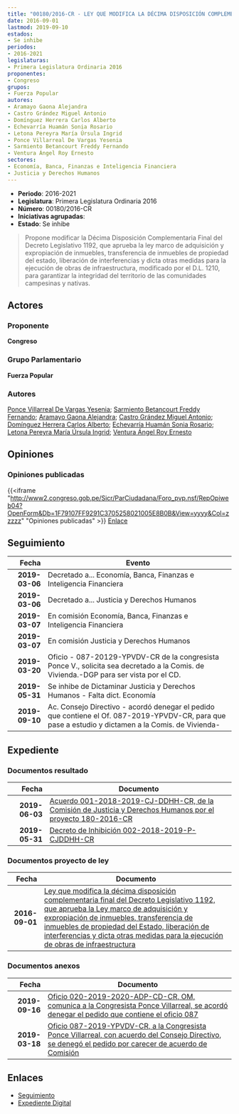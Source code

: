 ```yaml
---
title: "00180/2016-CR - LEY QUE MODIFICA LA DÉCIMA DISPOSICIÓN COMPLEMENTARIA FINAL DEL D.L. 1192, QUE APRUEBA LA LEY MARCO DE ADQUISICIÓN Y EXPROPIACIÓN DE INMUEBLES, TRANSFERENCIA DE INMUEBLES DE PROPIEDAD DEL ESTADO, LIBERACIÓN DE INTERFERENCIAS Y DICTA OTRAS MEDIDAS PARA LA EJECUCIÓN DE OBRAS DE INFRAESTRUCTURA"
date: 2016-09-01
lastmod: 2019-09-10
estados:
- Se inhibe
periodos:
- 2016-2021
legislaturas:
- Primera Legislatura Ordinaria 2016
proponentes:
- Congreso
grupos:
- Fuerza Popular
autores:
- Aramayo Gaona Alejandra
- Castro Grández Miguel Antonio
- Domínguez Herrera Carlos Alberto
- Echevarría Huamán Sonia Rosario
- Letona Pereyra María Úrsula Ingrid
- Ponce Villarreal De Vargas Yesenia
- Sarmiento Betancourt Freddy Fernando
- Ventura Ángel Roy Ernesto
sectores:
- Economía, Banca, Finanzas e Inteligencia Financiera
- Justicia y Derechos Humanos
---
```

- **Periodo**: 2016-2021
- **Legislatura**: Primera Legislatura Ordinaria 2016
- **Número**: 00180/2016-CR
- **Iniciativas agrupadas**: 
- **Estado**: Se inhibe

> Propone modificar la Décima Disposición Complementaria Final del Decreto Legislativo 1192, que aprueba la ley marco de adquisición y expropiación de inmuebles, transferencia de inmuebles de propiedad del estado, liberación de interferencias y dicta otras medidas para la ejecución de obras de infraestructura, modificado por el D.L. 1210, para garantizar la integridad del territorio de las comunidades campesinas y nativas.


## Actores

### Proponente

**Congreso**

### Grupo Parlamentario

**Fuerza Popular**

### Autores

[Ponce Villarreal De Vargas Yesenia](mailto:mailto:yponce@congreso.gob.pe); [Sarmiento Betancourt Freddy Fernando](mailto:mailto:fsarmiento@congreso.gob.pe); [Aramayo Gaona Alejandra](mailto:mailto:maramayo@congreso.gob.pe); [Castro Grández Miguel Antonio](mailto:mailto:macastro@congreso.gob.pe); [Domínguez Herrera Carlos Alberto](mailto:mailto:cdominguez@congreso.gob.pe); [Echevarría Huamán Sonia Rosario](mailto:mailto:sechevarria@congreso.gob.pe); [Letona Pereyra María Úrsula Ingrid](mailto:mailto:mletona@congreso.gob.pe); [Ventura Ángel Roy Ernesto](mailto:mailto:rventura@congreso.gob.pe)

## Opiniones

### Opiniones publicadas

{{<iframe "http://www2.congreso.gob.pe/Sicr/ParCiudadana/Foro_pvp.nsf/RepOpiweb04?OpenForm&Db=1F79107FF9291C3705258021005E8B0B&View=yyyy&Col=zzzzz" "Opiniones publicadas" >}}
[Enlace](http://www2.congreso.gob.pe/Sicr/ParCiudadana/Foro_pvp.nsf/RepOpiweb04?OpenForm&Db=1F79107FF9291C3705258021005E8B0B&View=yyyy&Col=zzzzz)


## Seguimiento

| Fecha | Evento |
|------:|--------|
| **2019-03-06** | Decretado a... Economía, Banca, Finanzas e Inteligencia Financiera |
| **2019-03-06** | Decretado a... Justicia y Derechos Humanos |
| **2019-03-07** | En comisión Economía, Banca, Finanzas e Inteligencia Financiera |
| **2019-03-07** | En comisión Justicia y Derechos Humanos |
| **2019-03-20** | Oficio - 087-20129-YPVDV-CR de la congresista Ponce V., solicita sea decretado a la Comis. de Vivienda.-DGP para ser vista por el CD. |
| **2019-05-31** | Se inhibe de Dictaminar Justicia y Derechos Humanos - Falta dict. Economía |
| **2019-09-10** | Ac. Consejo Directivo - acordó denegar el pedido que contiene el Of. 087-2019-YPVDV-CR, para que pase a estudio y dictamen a la Comis. de Vivienda- |

## Expediente

### Documentos resultado

| Fecha | Documento |
|------:|-----------|
| **2019-06-03** | [Acuerdo 001-2018-2019-CJ-DDHH-CR, de la Comisión de Justicia y Derechos Humanos por el proyecto 180-2016-CR](http://www.leyes.congreso.gob.pe/Documentos/2016_2021/Decretos/Archivamiento/DA0040620190603.pdf) |
| **2019-05-31** | [Decreto de Inhibición 002-2018-2019-P-CJDDHH-CR](http://www.leyes.congreso.gob.pe/Documentos/2016_2021/Decretos/Archivamiento/DI0018020190531.pdf) |

### Documentos proyecto de ley

| Fecha | Documento |
|------:|-----------|
| **2016-09-01** | [Ley que modifica la décima disposición complementaria final del Decreto Legislativo 1192, que aprueba la Ley marco de adquisición y expropiación de inmuebles, transferencia de inmuebles de propiedad del Estado, liberación de interferencias y dicta otras medidas para la ejecución de obras de infraestructura](http://www.leyes.congreso.gob.pe/Documentos/2016_2021/Proyectos_de_Ley_y_de_Resoluciones_Legislativas/PL0018020160901-.pdf) |

### Documentos anexos

| Fecha | Documento |
|------:|-----------|
| **2019-09-16** | [Oficio 020-2019-2020-ADP-CD-CR, OM, comunica a la Congresista Ponce Villarreal, se acordó denegar el pedido que contiene el oficio 087](http://www.leyes.congreso.gob.pe/Documentos/2016_2021/Oficios/Oficialia_Mayor/OFICIO-020-2019-2020-ADP-CD-CR.pdf) |
| **2019-03-18** | [Oficio 087-2019-YPVDV-CR, a la Congresista Ponce Villarreal, con acuerdo del Consejo Directivo, se denegó el pedido por carecer de acuerdo de Comisión](http://www.leyes.congreso.gob.pe/Documentos/2016_2021/Consejo_Directivo/Pedidos_Pase_a_Comision/OFICIO-087-2019-YPVDV-CR.pdf) |

## Enlaces

- [Seguimiento](http://www2.congreso.gob.pe/Sicr/TraDocEstProc/CLProLey2016.nsf/f7fff46988ca05b1052578e100829cc7/eb4cbf4ba945054f0525802900740c37?OpenDocument)
- [Expediente Digital](http://www2.congreso.gob.pe/Sicr/TraDocEstProc/Expvirt_2011.nsf/visbusqptramdoc1621/00180?opendocument)

